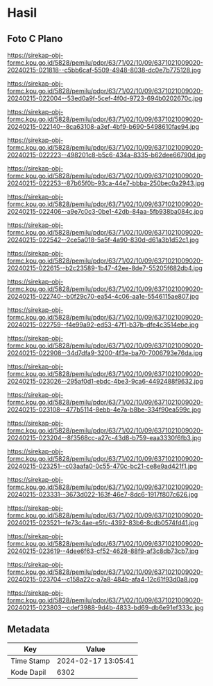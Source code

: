# Hasil

## Foto C Plano

https://sirekap-obj-formc.kpu.go.id/5828/pemilu/pdpr/63/71/02/10/09/6371021009020-20240215-021818--c5bb6caf-5509-4948-8038-dc0e7b775128.jpg

https://sirekap-obj-formc.kpu.go.id/5828/pemilu/pdpr/63/71/02/10/09/6371021009020-20240215-022004--53ed0a9f-5cef-4f0d-9723-694b0202670c.jpg

https://sirekap-obj-formc.kpu.go.id/5828/pemilu/pdpr/63/71/02/10/09/6371021009020-20240215-022140--8ca63108-a3ef-4bf9-b690-5498610fae94.jpg

https://sirekap-obj-formc.kpu.go.id/5828/pemilu/pdpr/63/71/02/10/09/6371021009020-20240215-022223--498201c8-b5c6-434a-8335-b62dee66790d.jpg

https://sirekap-obj-formc.kpu.go.id/5828/pemilu/pdpr/63/71/02/10/09/6371021009020-20240215-022253--87b65f0b-93ca-44e7-bbba-250bec0a2943.jpg

https://sirekap-obj-formc.kpu.go.id/5828/pemilu/pdpr/63/71/02/10/09/6371021009020-20240215-022406--a9e7c0c3-0be1-42db-84aa-5fb938ba084c.jpg

https://sirekap-obj-formc.kpu.go.id/5828/pemilu/pdpr/63/71/02/10/09/6371021009020-20240215-022542--2ce5a018-5a5f-4a90-830d-d61a3b1d52c1.jpg

https://sirekap-obj-formc.kpu.go.id/5828/pemilu/pdpr/63/71/02/10/09/6371021009020-20240215-022615--b2c23589-1b47-42ee-8de7-55205f682db4.jpg

https://sirekap-obj-formc.kpu.go.id/5828/pemilu/pdpr/63/71/02/10/09/6371021009020-20240215-022740--b0f29c70-ea54-4c06-aa1e-5546115ae807.jpg

https://sirekap-obj-formc.kpu.go.id/5828/pemilu/pdpr/63/71/02/10/09/6371021009020-20240215-022759--f4e99a92-ed53-47f1-b37b-dfe4c3514ebe.jpg

https://sirekap-obj-formc.kpu.go.id/5828/pemilu/pdpr/63/71/02/10/09/6371021009020-20240215-022908--34d7dfa9-3200-4f3e-ba70-7006793e76da.jpg

https://sirekap-obj-formc.kpu.go.id/5828/pemilu/pdpr/63/71/02/10/09/6371021009020-20240215-023026--295af0d1-ebdc-4be3-9ca6-4492488f9632.jpg

https://sirekap-obj-formc.kpu.go.id/5828/pemilu/pdpr/63/71/02/10/09/6371021009020-20240215-023108--477b5114-8ebb-4e7a-b8be-334f90ea599c.jpg

https://sirekap-obj-formc.kpu.go.id/5828/pemilu/pdpr/63/71/02/10/09/6371021009020-20240215-023204--8f3568cc-a27c-43d8-b759-eaa3330f6fb3.jpg

https://sirekap-obj-formc.kpu.go.id/5828/pemilu/pdpr/63/71/02/10/09/6371021009020-20240215-023251--c03aafa0-0c55-470c-bc21-ce8e9ad421f1.jpg

https://sirekap-obj-formc.kpu.go.id/5828/pemilu/pdpr/63/71/02/10/09/6371021009020-20240215-023331--3673d022-163f-46e7-8dc6-1917f807c626.jpg

https://sirekap-obj-formc.kpu.go.id/5828/pemilu/pdpr/63/71/02/10/09/6371021009020-20240215-023521--fe73c4ae-e5fc-4392-83b6-8cdb0574fd41.jpg

https://sirekap-obj-formc.kpu.go.id/5828/pemilu/pdpr/63/71/02/10/09/6371021009020-20240215-023619--4dee6f63-cf52-4628-88f9-af3c8db73cb7.jpg

https://sirekap-obj-formc.kpu.go.id/5828/pemilu/pdpr/63/71/02/10/09/6371021009020-20240215-023704--c158a22c-a7a8-484b-afa4-12c61f93d0a8.jpg

https://sirekap-obj-formc.kpu.go.id/5828/pemilu/pdpr/63/71/02/10/09/6371021009020-20240215-023803--cdef3988-9d4b-4833-bd69-db6e91ef333c.jpg


## Metadata

| Key        | Value               |
| ---------- | ------------------- |
| Time Stamp | 2024-02-17 13:05:41 |
| Kode Dapil | 6302                |



